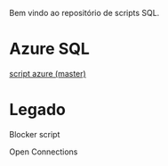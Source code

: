 Bem vindo ao repositório de scripts SQL.

# Azure SQL

[script azure (master)](sqlazure-master.sql)

# Legado

Blocker script

Open Connections
